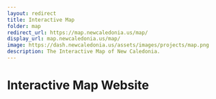 ```yaml
---
layout: redirect
title: Interactive Map
folder: map
redirect_url: https://map.newcaledonia.us/map/
display_url: map.newcaledonia.us/map/
image: https://dash.newcaledonia.us/assets/images/projects/map.png
description: The Interactive Map of New Caledonia.
---
```


# Interactive Map Website 
